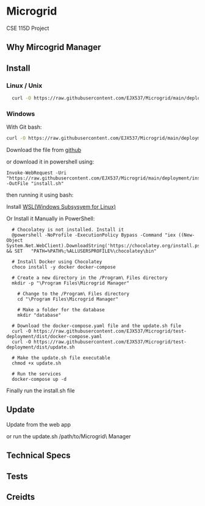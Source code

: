 # Microgrid
CSE 115D Project

## Why Mircogrid Manager

## Install

### Linux / Unix

```bash
  curl -O https://raw.githubusercontent.com/EJX537/Microgrid/main/deployment/install.sh | bash
```

### Windows

With Git bash:
```bash
curl -O https://raw.githubusercontent.com/EJX537/Microgrid/main/deployment/install.sh && ./install.sh
```

Download the file from [github](https://github.com/EJX537/Microgrid/blob/main/deployment/install.sh)

or download it in powershell using:

```
Invoke-WebRequest -Uri "https://raw.githubusercontent.com/EJX537/Microgrid/main/deployment/install.sh" -OutFile "install.sh"
```

then running it using bash:

Install [WSL(Windows Subsysyem for Linux)](https://www.thewindowsclub.com/how-to-run-sh-or-shell-script-file-in-windows-10)

Or Install it Manually in PowerShell:
```
  # Chocolatey is not installed. Install it
  @powershell -NoProfile -ExecutionPolicy Bypass -Command "iex ((New-Object System.Net.WebClient).DownloadString('https://chocolatey.org/install.ps1'))" && SET   "PATH=%PATH%;%ALLUSERSPROFILE%\chocolatey\bin"

  # Install Docker using Chocolatey
  choco install -y docker docker-compose

  # Create a new directory in the /Program\ Files directory
  mkdir -p "\Program Files\Microgrid Manager"

	# Change to the /Program\ Files directory
	cd "\Program Files\Microgrid Manager"

	# Make a folder for the database
	mkdir "database"

  # Download the docker-compose.yaml file and the update.sh file
  curl -O https://raw.githubusercontent.com/EJX537/Microgrid/test-deployment/dist/docker-compose.yaml
  curl -O https://raw.githubusercontent.com/EJX537/Microgrid/test-deployment/dist/update.sh

  # Make the update.sh file executable
  chmod +x update.sh

  # Run the services
  docker-compose up -d

```

Finally run the install.sh file

## Update
Update from the web app

or run the update.sh /path/to/Microgrid\ Manager

## Technical Specs

## Tests

## Creidts


